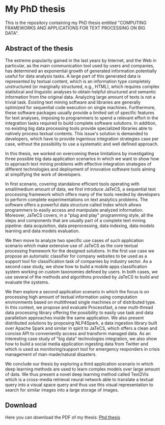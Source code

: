 # My PhD thesis
This is the repository containing my PhD thesis entitled "COMPUTING FRAMEWORKS AND APPLICATIONS FOR TEXT PROCESSING ON BIG DATA".

## Abstract of the thesis
The extreme popularity gained in the last years by Internet, and the Web in particular, as the main communication tool used by users and companies, has determined an exponential growth of generated information potentially useful for data analysis tasks. 
A large part of this generated data is represented by textual content, which is an information type completely unstructured (or marginally structured, e.g., HTML), which requires complex statistical and linguistic analyses to obtain helpful structured and semantic information from the original data. 
Analyzing large amount of texts is not a trivial task. 
Existing text mining software and libraries are generally optimized for sequential code execution on single machines. 
Furthermore, these software packages usually provide a limited set of specific features for text analyses, imposing to programmers to spend a relevant effort in the integration tasks required to build complete software solutions. In addition, no existing big data processing tools provide specialized libraries able to natively process textual contents. This issue's solution is demanded to developers, which have to provide ingenious integration strategies case per case, without the possibility to use a systematic and well defined approach.

In this thesis, we worked on overcoming these limitations by investigating three possible big data application scenarios in which we want to show how to approach text mining problems with effective integration strategies of different technologies and deployment of innovative software tools aiming at simplifying the work of developers.  

In first scenario, covering standalone efficient tools operating with small/medium amount of data, we first introduce JaTeCS, a sequential text processing framework which offers many of the tools needed by developers to perform complete experimentations on text analytics problems. The software offers a powerful data structure called Index which allows programmers to easily access and manipulate analyzed information. Moreover, JaTeCS covers, in a "plug and play" programming style, all the steps and components that are usually part of a complete text mining pipeline: data acquisition, data preprocessing, data indexing, data models learning and data models evaluation.

We then move to analyze two specific use cases of such application scenario which make extensive use of JaTeCS as the core textual processing framework for the designed solutions. In the first use case we propose an automatic classifier for company websites to be used as a support tool for classification task  of companies by industry sector. As a second case study, we  show how to build a mobile apps classification system working on custom taxonomies defined by users. In both cases, we use several of the methods and algorithms provided by JaTeCS to build and evaluate the systems.

We then explore a second application scenario in which the focus is on processing high amount of textual information using computation environments based on multithread single machines or of distributed type. In this context, we propose and evaluate Processfast, a new multi-thread data processing library offering the possibility to easily use task and data parallelism approaches  inside the same application. We also present distributed solutions by proposing NLP4Spark, a data ingestion library built over Apache Spark and similar in spirit to JaTeCS, which offers a clean and concise API to conveniently access and transform  managed data. As an interesting case study of "big data" technologies integration, we also show how to build a social media application ingesting data from Twitter and which is used as monitoring/support tool for emergency responders in crisis management of man-made/natural disasters.

We conclude our thesis by exploring a third application scenario in which deep learning methods are used to learn complex models over large amount of data. We thus present a novel deep learning method called Text2Vis which is a cross-media retrieval neural network able to translate a textual query into a visual space query and thus use this visual representation to search for similar images into a large storage of images.


## Download
Here you can download the PDF of my thesis: [Phd thesis](https://github.com/tizfa/phdthesis/raw/master/thesis.pdf)
